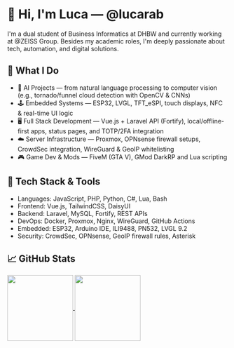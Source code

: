 # 👋 Hi, I'm Luca — @lucarab

I'm a dual student of Business Informatics at DHBW and currently working at @ZEISS Group. Besides my academic roles, I'm deeply passionate about tech, automation, and digital solutions.

## 🚀 What I Do

- 🧠 AI Projects — from natural language processing to computer vision (e.g., tornado/funnel cloud detection with OpenCV & CNNs)
- 🕹️ Embedded Systems — ESP32, LVGL, TFT_eSPI, touch displays, NFC & real-time UI logic
- 🖥️ Full Stack Development — Vue.js + Laravel API (Fortify), local/offline-first apps, status pages, and TOTP/2FA integration
- ☁️ Server Infrastructure — Proxmox, OPNsense firewall setups, CrowdSec integration, WireGuard & GeoIP whitelisting
- 🎮 Game Dev & Mods — FiveM (GTA V), GMod DarkRP and Lua scripting

## 🧰 Tech Stack & Tools

- Languages: JavaScript, PHP, Python, C#, Lua, Bash
- Frontend: Vue.js, TailwindCSS, DaisyUI
- Backend: Laravel, MySQL, Fortify, REST APIs
- DevOps: Docker, Proxmox, Nginx, WireGuard, GitHub Actions
- Embedded: ESP32, Arduino IDE, ILI9488, PN532, LVGL 9.2
- Security: CrowdSec, OPNsense, GeoIP firewall rules, Asterisk

## 📈 GitHub Stats

<a href="https://github.com/lucarab">
  <img height=150 align="center" src="https://github-readme-stats.vercel.app/api?username=lucarab" />
</a>
<a href="https://github.com/lucarab">
  <img height=150 align="center" src="https://github-readme-stats.vercel.app/api/top-langs?username=lucarab&layout=compact&langs_count=8&card_width=320" />
</a>
